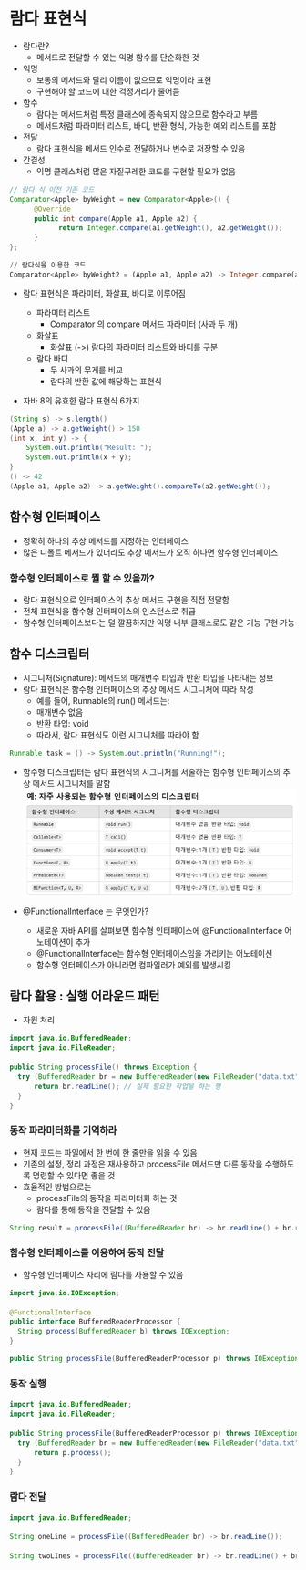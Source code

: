 # 람다 표현식
- 람다란?
  - 메서드로 전달할 수 있는 익명 함수를 단순화한 것
- 익명
  - 보통의 메서드와 달리 이름이 없으므로 익명이라 표현
  - 구현해야 할 코드에 대한 걱정거리가 줄어듬
- 함수
  - 람다는 메서드처럼 특정 클래스에 종속되지 않으므로 함수라고 부름
  - 메서드처럼 파라미터 리스트, 바디, 반환 형식, 가능한 예외 리스트를 포함
- 전달
  - 람다 표현식을 메서드 인수로 전달하거나 변수로 저장할 수 있음
- 간결성
  - 익명 클래스처럼 많은 자질구레한 코드를 구현할 필요가 없음

```java
// 람다 식 이전 기존 코드
Comparator<Apple> byWeight = new Comparator<Apple>() {
      @Override
      public int compare(Apple a1, Apple a2) {
            return Integer.compare(a1.getWeight(), a2.getWeight());
      }
};
```

```sql
// 람다식을 이용한 코드
Comparator<Apple> byWeight2 = (Apple a1, Apple a2) -> Integer.compare(a1.getWeight(), a2.getWeight());
```

- 람다 표현식은 파라미터, 화살표, 바디로 이루어짐
  - 파라미터 리스트
    - Comparator 의 compare 메서드 파라미터 (사과 두 개)
  - 화살표
    - 화살표 (->) 람다의 파라미터 리스트와 바디를 구분
  - 람다 바디
    - 두 사과의 무게를 비교
    - 람다의 반환 값에 해당하는 표현식

- 자바 8의 유효한 람다 표현식 6가지
```java
(String s) -> s.length()
(Apple a) -> a.getWeight() > 150
(int x, int y) -> {
    System.out.println("Result: ");
    System.out.println(x + y);
}
() -> 42
(Apple a1, Apple a2) -> a.getWeight().compareTo(a2.getWeight());
```
## 함수형 인터페이스
- 정확히 하나의 추상 메서드를 지정하는 인터페이스
- 많은 디폴트 메서드가 있더라도 추상 메서드가 오직 하나면 함수형 인터페이스

### 함수형 인터페이스로 뭘 할 수 있을까?
- 람다 표현식으로 인터페이스의 추상 메서드 구현을 직접 전달함
- 전체 표현식을 함수형 인터페이스의 인스턴스로 취급
- 함수형 인터페이스보다는 덜 깔끔하지만 익명 내부 클래스로도 같은 기능 구현 가능

## 함수 디스크립터
- 시그니처(Signature): 메서드의 매개변수 타입과 반환 타입을 나타내는 정보
- 람다 표현식은 함수형 인터페이스의 추상 메서드 시그니처에 따라 작성
  - 예를 들어, Runnable의 run() 메서드는:
  - 매개변수 없음
  - 반환 타입: void
  - 따라서, 람다 표현식도 이런 시그니처를 따라야 함
```java
Runnable task = () -> System.out.println("Running!");
```
- 함수형 디스크립터는 람다 표현식의 시그니처를 서술하는 함수형 인터페이스의 추상 메서드 시그니처를 말함
![img.png](function_image.png)

- @FunctionalInterface 는 무엇인가?
  - 새로운 자바 API를 살펴보면 함수형 인터페이스에 @FunctionalInterface 어노테이션이 추가
  - @FunctionalInterface는 함수형 인터페이스임을 가리키는 어노테이션
  - 함수형 인터페이스가 아니라면 컴파일러가 예외를 발생시킴

## 람다 활용 : 실행 어라운드 패턴
- 자원 처리

```java
import java.io.BufferedReader;
import java.io.FileReader;

public String processFile() throws Exception {
  try (BufferedReader br = new BufferedReader(new FileReader("data.txt"))) {
      return br.readLine(); // 실제 필요한 작업을 하는 행
  }
}
```

### 동작 파라미터화를 기억하라
- 현재 코드는 파일에서 한 번에 한 줄만을 읽을 수 있음
- 기존의 설정, 정리 과정은 재사용하고 processFile 메서드만 다른 동작을 수행하도록 명령할 수 있다면 좋을 것
- 효율적인 방법으로는 
  - processFile의 동작을 파라미터화 하는 것
  - 람다를 통해 동작을 전달할 수 있음
```java
String result = processFile((BufferedReader br) -> br.readLine() + br.readLine());
```

### 함수형 인터페이스를 이용하여 동작 전달
- 함수형 인터페이스 자리에 람다를 사용할 수 있음

```java
import java.io.IOException;

@FunctionalInterface
public interface BufferedReaderProcessor {
  String process(BufferedReader b) throws IOException;
}
```

```java
public String processFile(BufferedReaderProcessor p) throws IOException {}
```

### 동작 실행

```java
import java.io.BufferedReader;
import java.io.FileReader;

public String processFile(BufferedReaderProcessor p) throws IOException {
  try (BufferedReader br = new BufferedReader(new FileReader("data.txt"))) {
      return p.process();
  }
}
```

### 람다 전달

```java
import java.io.BufferedReader;

String oneLine = processFile((BufferedReader br) -> br.readLine());

String twoLInes = processFile((BufferedReader br) -> br.readLine() + br.readLine());
```
